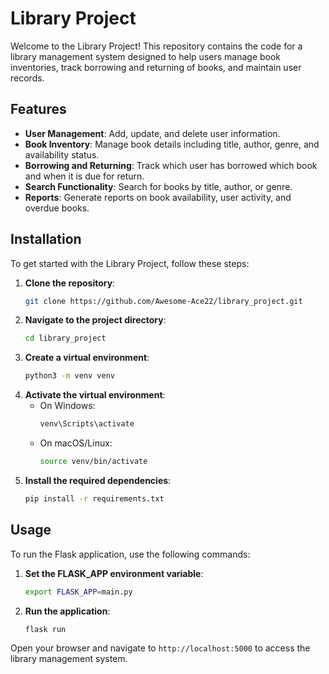 # Library Project

Welcome to the Library Project! This repository contains the code for a library management system designed to help users manage book inventories, track borrowing and returning of books, and maintain user records.

## Features

- **User Management**: Add, update, and delete user information.
- **Book Inventory**: Manage book details including title, author, genre, and availability status.
- **Borrowing and Returning**: Track which user has borrowed which book and when it is due for return.
- **Search Functionality**: Search for books by title, author, or genre.
- **Reports**: Generate reports on book availability, user activity, and overdue books.

## Installation

To get started with the Library Project, follow these steps:

1. **Clone the repository**:
    ```bash
    git clone https://github.com/Awesome-Ace22/library_project.git
    ```
2. **Navigate to the project directory**:
    ```bash
    cd library_project
    ```
3. **Create a virtual environment**:
    ```bash
    python3 -m venv venv
    ```
4. **Activate the virtual environment**:
    - On Windows:
        ```bash
        venv\Scripts\activate
        ```
    - On macOS/Linux:
        ```bash
        source venv/bin/activate
        ```
5. **Install the required dependencies**:
    ```bash
    pip install -r requirements.txt
    ```

## Usage

To run the Flask application, use the following commands:

1. **Set the FLASK_APP environment variable**:
    ```bash
    export FLASK_APP=main.py
    ```
2. **Run the application**:
    ```bash
    flask run
    ```
Open your browser and navigate to `http://localhost:5000` to access the library management system.
